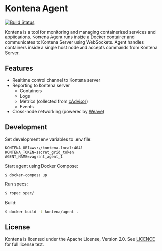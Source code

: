# Kontena Agent

[![Build Status](https://travis-ci.org/kontena/kontena-agent.svg?branch=master)](https://travis-ci.org/kontena/kontena-agent)

Kontena is a tool for monitoring and managing containerized services and applications. Kontena Agent runs inside a Docker container and communicates to Kontena Server using WebSockets. Agent handles containers inside a single host node and accepts commands from Kontena Server.

## Features

* Realtime control channel to Kontena server
* Reporting to Kontena server
  * Containers
  * Logs
  * Metrics (collected from [cAdvisor](https://github.com/google/cadvisor))
  * Events
* Cross-node networking (powered by [Weave](https://github.com/zettio/weave))

## Development

Set development env variables to .env file:

```
KONTENA_URI=ws://kontena.local:4040
KONTENA_TOKEN=secret_grid_token
AGENT_NAME=vagrant_agent_1
```

Start agent using Docker Compose:

```sh
$ docker-compose up
```

Run specs:

```sh
$ rspec spec/
```

Build:

```sh
$ docker build -t kontena/agent .
```

## License

Kontena is licensed under the Apache License, Version 2.0. See [LICENCE](LICENSE) for full license text.
